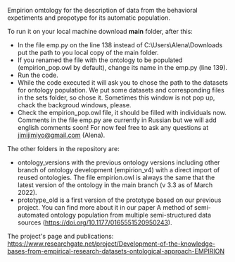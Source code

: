 Empirion omtology for the description of data from the behavioral expetiments and propotype for its automatic population.

To run it on your local machine download **main** folder, after this:
- In the file emp.py on the line 138 instead of C:\Users\Alena\Downloads put the path to you local copy of the main folder. 
- If you renamed the file with the ontology to be populated (empirion_pop.owl by default), change its name in the emp.py (line 139).
- Run the code.
- While the code executed it will ask you to chose the path to the datasets for ontology population. We put some datasets and corresponding files in the sets folder, so chose it. Sometimes this window is not pop up, chack the backgroud windows, please. 
- Check the empirion_pop.owl file, it should be filled with individuals now.
Comments in the file emp.py are currently in Russian but we will add english comments soon! For now feel free to ask any questions at jimijimiyo@gmail.com (Alena).

The other folders in the repository are:
- ontology_versions with the previous ontology versions including other branch of ontology development (empirion_v4) with a direct import of reused ontologies. The file empirion.owl is always the same that the latest version of the ontology in the main branch (v 3.3 as of March 2022).
- prototype_old is a first version of the prototype based on our previous project. You can find more about it in our paper A method of semi-automated ontology population from multiple semi-structured data sources (https://doi.org/10.1177/0165551520950243).

The project's page and publications: https://www.researchgate.net/project/Development-of-the-knowledge-bases-from-empirical-research-datasets-ontological-approach-EMPIRION
